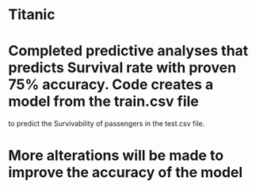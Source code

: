 # Titanic
# Completed predictive analyses that predicts Survival rate with proven 75% accuracy. Code creates a model from the train.csv file 
  to predict the Survivability of passengers in the test.csv file. 
# More alterations will be made to improve the accuracy of the model
